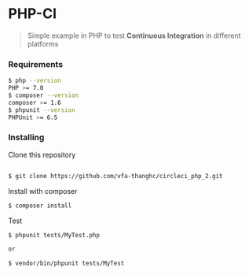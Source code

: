 # PHP-CI

> Simple example in PHP to test **Continuous Integration** in different platforms


### Requirements

```sh
$ php --version
PHP >= 7.0
$ composer --version
composer >= 1.6
$ phpunit --version
PHPUnit >= 6.5
```



### Installing

Clone this repository 

```sh

$ git clone https://github.com/vfa-thanghc/circleci_php_2.git
```

Install with composer

```sh
$ composer install
```

Test

```sh
$ phpunit tests/MyTest.php

or

$ vendor/bin/phpunit tests/MyTest
```
